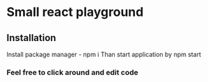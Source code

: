 # Small react playground

## Installation

Install package manager - npm i
Than start application by npm start

### Feel free to click around and edit code
